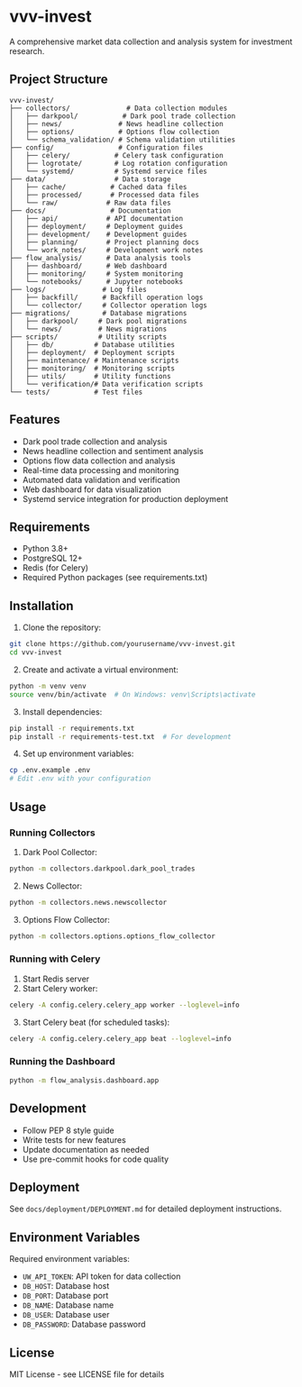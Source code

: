 # vvv-invest

A comprehensive market data collection and analysis system for investment research.

## Project Structure

```
vvv-invest/
├── collectors/              # Data collection modules
│   ├── darkpool/           # Dark pool trade collection
│   ├── news/              # News headline collection
│   ├── options/           # Options flow collection
│   └── schema_validation/ # Schema validation utilities
├── config/                # Configuration files
│   ├── celery/           # Celery task configuration
│   ├── logrotate/        # Log rotation configuration
│   └── systemd/          # Systemd service files
├── data/                 # Data storage
│   ├── cache/           # Cached data files
│   ├── processed/       # Processed data files
│   └── raw/            # Raw data files
├── docs/                # Documentation
│   ├── api/            # API documentation
│   ├── deployment/     # Deployment guides
│   ├── development/    # Development guides
│   ├── planning/       # Project planning docs
│   └── work_notes/     # Development work notes
├── flow_analysis/      # Data analysis tools
│   ├── dashboard/      # Web dashboard
│   ├── monitoring/     # System monitoring
│   └── notebooks/      # Jupyter notebooks
├── logs/              # Log files
│   ├── backfill/      # Backfill operation logs
│   └── collector/     # Collector operation logs
├── migrations/        # Database migrations
│   ├── darkpool/     # Dark pool migrations
│   └── news/         # News migrations
├── scripts/          # Utility scripts
│   ├── db/          # Database utilities
│   ├── deployment/  # Deployment scripts
│   ├── maintenance/ # Maintenance scripts
│   ├── monitoring/  # Monitoring scripts
│   ├── utils/       # Utility functions
│   └── verification/# Data verification scripts
└── tests/           # Test files
```

## Features

- Dark pool trade collection and analysis
- News headline collection and sentiment analysis
- Options flow data collection and analysis
- Real-time data processing and monitoring
- Automated data validation and verification
- Web dashboard for data visualization
- Systemd service integration for production deployment

## Requirements

- Python 3.8+
- PostgreSQL 12+
- Redis (for Celery)
- Required Python packages (see requirements.txt)

## Installation

1. Clone the repository:
```bash
git clone https://github.com/yourusername/vvv-invest.git
cd vvv-invest
```

2. Create and activate a virtual environment:
```bash
python -m venv venv
source venv/bin/activate  # On Windows: venv\Scripts\activate
```

3. Install dependencies:
```bash
pip install -r requirements.txt
pip install -r requirements-test.txt  # For development
```

4. Set up environment variables:
```bash
cp .env.example .env
# Edit .env with your configuration
```

## Usage

### Running Collectors

1. Dark Pool Collector:
```bash
python -m collectors.darkpool.dark_pool_trades
```

2. News Collector:
```bash
python -m collectors.news.newscollector
```

3. Options Flow Collector:
```bash
python -m collectors.options.options_flow_collector
```

### Running with Celery

1. Start Redis server
2. Start Celery worker:
```bash
celery -A config.celery.celery_app worker --loglevel=info
```

3. Start Celery beat (for scheduled tasks):
```bash
celery -A config.celery.celery_app beat --loglevel=info
```

### Running the Dashboard

```bash
python -m flow_analysis.dashboard.app
```

## Development

- Follow PEP 8 style guide
- Write tests for new features
- Update documentation as needed
- Use pre-commit hooks for code quality

## Deployment

See `docs/deployment/DEPLOYMENT.md` for detailed deployment instructions.

## Environment Variables

Required environment variables:
- `UW_API_TOKEN`: API token for data collection
- `DB_HOST`: Database host
- `DB_PORT`: Database port
- `DB_NAME`: Database name
- `DB_USER`: Database user
- `DB_PASSWORD`: Database password

## License

MIT License - see LICENSE file for details
